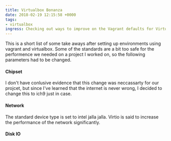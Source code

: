 ```yaml
---
title: Virtualbox Bonanza
date: 2018-02-19 12:15:58 +0000
tags:
- virtualbox
ingress: Checking out ways to improve on the Vagrant defaults for Virtualbox.
---
```

This is a short list of some take aways after setting up environments using vagrant and virtualbox. Some of the standards are a bit too safe for the performence we needed on a project I worked on, so the following parameters had to be changed.

#### Chipset

I don't have conlusive evidence that this change was neccassarty for our projcet, but since I've learned that the internet is never wrong, I decided to change this to ich9 just in case.

#### Network

The standard device type is set to intel jalla jalla. Virtio is said to increase the performance of the network significantly.

#### Disk IO